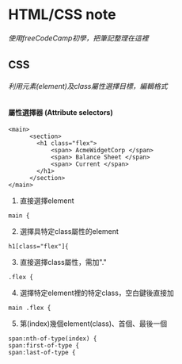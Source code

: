# HTML/CSS note
###### 使用freeCodeCamp初學，把筆記整理在這裡
## CSS
###### 利用元素(element)及class屬性選擇目標，編輯格式

#### 屬性選擇器 (Attribute selectors)
```
<main>
      <section>
        <h1 class="flex">
            <span> AcmeWidgetCorp </span>
            <span> Balance Sheet </span>
            <span> Current </span>
        </h1>
      </section>
</main>
```
1. 直接選擇element
```
main {
```
2. 選擇具特定class屬性的element
```
h1[class="flex"]{
```
3. 直接選擇class屬性，需加"."
```
.flex {
```
4. 選擇特定element裡的特定class，空白鍵後直接加
```
main .flex {
```
5. 第(index)幾個element(class)、首個、最後一個
```
span:nth-of-type(index) {
span:first-of-type {
span:last-of-type {
```
